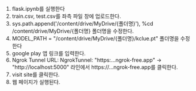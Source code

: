 1. flask.ipynb를 실행한다
2. train.csv, test.csv를 좌측 파일 창에 업로드한다.
3. sys.path.append('/content/drive/MyDrive/{폴더명}'), %cd /content/drive/MyDrive/{폴더명} 폴더명을 수정한다.
4. MODEL_PATH = "/content/drive/MyDrive/{폴더명}/kclue.pt" 폴더명을 수정한다
5. google play 앱 링크를 입력한다.
6. Ngrok Tunnel URL: NgrokTunnel: "https:...ngrok-free.app" -> "http://localhost:5000" 라인에서 https://...ngrok-free.app를 클릭한다.
7. visit site를 클릭한다.
8. 웹 페이지가 실행된다.
